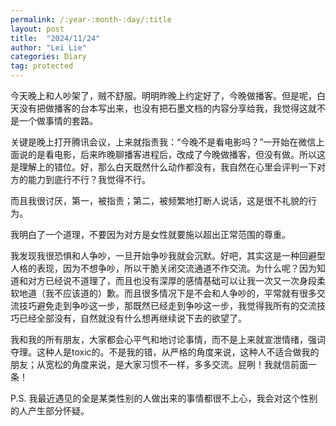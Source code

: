 ```yaml
---
permalink: /:year-:month-:day/:title
layout: post
title:  "2024/11/24"
author: "Lei Lie"
categories: Diary
tag: protected
---
```


今天晚上和人吵架了，贼不舒服。明明昨晚上约定好了，今晚做播客。但是呢，白天没有把做播客的台本写出来，也没有把石墨文档的内容分享给我，我觉得这就不是一个做事情的套路。

关键是晚上打开腾讯会议，上来就指责我：“今晚不是看电影吗？”一开始在微信上面说的是看电影，后来昨晚聊播客进程后，改成了今晚做播客，但没有做。所以这是理解上的错位。好，那么白天既然什么动作都没有，我自然在心里会评判一下对方的能力到底行不行？我觉得不行。

而且我很讨厌，第一，被指责；第二，被频繁地打断人说话，这是很不礼貌的行为。

我明白了一个道理，不要因为对方是女性就要施以超出正常范围的尊重。

我发现我很恐惧和人争吵，一旦开始争吵我就会沉默。好吧，其实这是一种回避型人格的表现，因为不想争吵，所以干脆关闭交流通道不作交流。为什么呢？因为知道和对方已经说不道理了，而且也没有深厚的感情基础可以让我一次又一次身段柔软地道（我不应该道的）歉。而且很多情况下是不会和人争吵的，平常就有很多交流技巧避免走到争吵这一步，那既然已经走到争吵这一步，我觉得我所有的交流技巧已经全部没有，自然就没有什么想再继续说下去的欲望了。

我和我的所有朋友，大家都会心平气和地讨论事情，而不是上来就宣泄情绪，强词夺理。这种人是toxic的。不是我的错，从严格的角度来说，这种人不适合做我的朋友；从宽松的角度来说，是大家习惯不一样，多多交流。屁咧！我就信前面一条！

P.S. 我最近遇见的全是某类性别的人做出来的事情都很不上心，我会对这个性别的人产生部分怀疑。